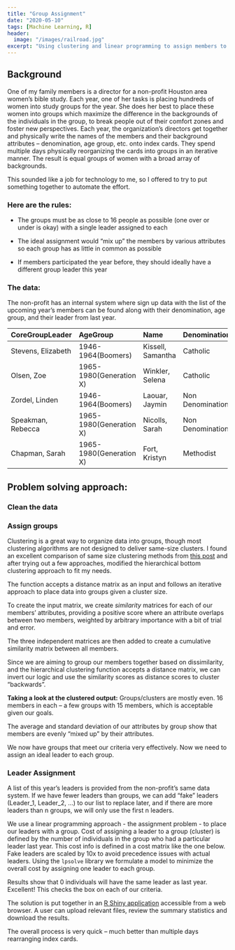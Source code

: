 ```yaml
---
title: "Group Assignment"
date: "2020-05-10"
tags: [Machine Learning, R]
header:
  image: "/images/railroad.jpg"
excerpt: "Using clustering and linear programming to assign members to groups"
---
```


## Background
One of my family members is a director for a non-profit Houston area women’s bible study. Each year, one of her tasks is placing hundreds of women into study groups for the year. She does her best to place these women into groups which maximize the difference in the backgrounds of the individuals in the group, to break people out of their comfort zones and foster new perspectives. Each year, the organization’s directors get together and physically write the names of the members and their background attributes – denomination, age group, etc. onto index cards. They spend multiple days physically reorganizing the cards into groups in an iterative manner. The result is equal groups of women with a broad array of backgrounds.

This sounded like a job for technology to me, so I offered to try to put something together to automate the effort.

### Here are the rules:
* The groups must be as close to 16 people as possible (one over or under is okay) with a single leader assigned to each
+ The ideal assignment would “mix up” the members by various attributes so each group has as little in common as possible
- If members participated the year before, they should ideally have a different group leader this year

### The data:
The non-profit has an internal system where sign up data with the list of the upcoming year’s members can be found along with their denomination, age group, and their leader from last year.

| CoreGroupLeader    | AgeGroup                | Name              | Denomination       |
|:-------------------|:------------------------|:------------------|:-------------------|
| Stevens, Elizabeth | 1946-1964(Boomers)      | Kissell, Samantha | Catholic           |
| Olsen, Zoe         | 1965-1980(Generation X) | Winkler, Selena   | Catholic           |
| Zordel, Linden     | 1946-1964(Boomers)      | Laouar, Jaymin    | Non Denominational |
| Speakman, Rebecca  | 1965-1980(Generation X) | Nicolls, Sarah    | Non Denominational |
| Chapman, Sarah     | 1965-1980(Generation X) | Fort, Kristyn     | Methodist          |

## Problem solving approach:
### Clean the data
### Assign groups
Clustering is a great way to organize data into groups, though most clustering algorithms are not designed to deliver same-size clusters. I found an excellent comparison of same size clustering methods from [this post](http://jmonlong.github.io/Hippocamplus/2018/06/09/cluster-same-size/) and after trying out a few approaches, modified the hierarchical bottom clustering approach to fit my needs.

The function accepts a distance matrix as an input and follows an iterative approach to place data into groups given a cluster size.

To create the input matrix, we create *similarity* matrices for each of our members’ attributes, providing a positive score where an attribute overlaps between two members, weighted by arbitrary importance with a bit of trial and error.

The three independent matrices are then added to create a cumulative similarity matrix between all members.

Since we are aiming to group our members together based on dissimilarity, and the hierarchical clustering function accepts a distance matrix, we can invert our logic and use the similarity scores as distance scores to cluster “backwards”.

**Taking a look at the clustered output:**
Groups/clusters are mostly even. 16 members in each – a few groups with 15 members, which is acceptable given our goals.

The average and standard deviation of our attributes by group show that members are evenly “mixed up” by their attributes.

We now have groups that meet our criteria very effectively. Now we need to assign an ideal leader to each group.

### Leader Assignment
A list of this year’s leaders is provided from the non-profit’s same data system. If we have fewer leaders than groups, we can add “fake” leaders (Leader_1, Leader_2, …) to our list to replace later, and if there are more leaders than n groups, we will only use the first n leaders.

We use a linear programming approach - the assignment problem - to place our leaders with a group. Cost of assigning a leader to a group (cluster) is defined by the number of individuals in the group who had a particular leader last year. This cost info is defined in a cost matrix like the one below.
Fake leaders are scaled by 10x to avoid precedence issues with actual leaders.
Using the `lpsolve` library we formulate a model to minimize the overall cost by assigning one leader to each group.

Results show that 0 individuals will have the same leader as last year. Excellent! This checks the box on each of our criteria.

The solution is put together in an [R Shiny application](https://adcamp.shinyapps.io/group_assignment/) accessible from a web browser. A user can upload relevant files, review the summary statistics and download the results.

The overall process is very quick – much better than multiple days rearranging index cards.
